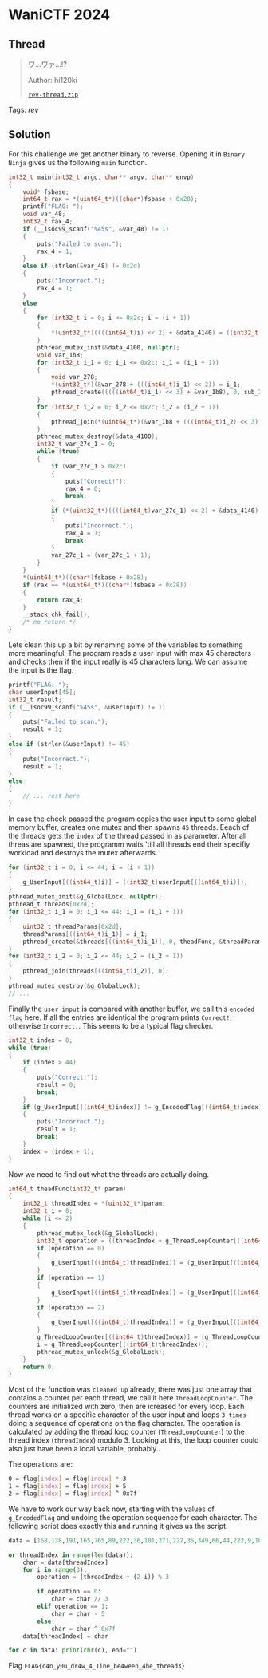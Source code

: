 # WaniCTF 2024

## Thread

> ワ...ワァ...!?
>
>  Author: hi120ki
>
> [`rev-thread.zip`](rev-thread.zip)

Tags: _rev_

## Solution
For this challenge we get another binary to reverse. Opening it in `Binary Ninja` gives us the following `main` function.

```c
int32_t main(int32_t argc, char** argv, char** envp)
{
    void* fsbase;
    int64_t rax = *(uint64_t*)((char*)fsbase + 0x28);
    printf("FLAG: ");
    void var_48;
    int32_t rax_4;
    if (__isoc99_scanf("%45s", &var_48) != 1)
    {
        puts("Failed to scan.");
        rax_4 = 1;
    }
    else if (strlen(&var_48) != 0x2d)
    {
        puts("Incorrect.");
        rax_4 = 1;
    }
    else
    {
        for (int32_t i = 0; i <= 0x2c; i = (i + 1))
        {
            *(uint32_t*)((((int64_t)i) << 2) + &data_4140) = ((int32_t)*(uint8_t*)(&var_48 + ((int64_t)i)));
        }
        pthread_mutex_init(&data_4100, nullptr);
        void var_1b8;
        for (int32_t i_1 = 0; i_1 <= 0x2c; i_1 = (i_1 + 1))
        {
            void var_278;
            *(uint32_t*)(&var_278 + (((int64_t)i_1) << 2)) = i_1;
            pthread_create(((((int64_t)i_1) << 3) + &var_1b8), 0, sub_1289, (&var_278 + (((int64_t)i_1) << 2)));
        }
        for (int32_t i_2 = 0; i_2 <= 0x2c; i_2 = (i_2 + 1))
        {
            pthread_join(*(uint64_t*)(&var_1b8 + (((int64_t)i_2) << 3)), 0);
        }
        pthread_mutex_destroy(&data_4100);
        int32_t var_27c_1 = 0;
        while (true)
        {
            if (var_27c_1 > 0x2c)
            {
                puts("Correct!");
                rax_4 = 0;
                break;
            }
            if (*(uint32_t*)((((int64_t)var_27c_1) << 2) + &data_4140) != *(uint32_t*)((((int64_t)var_27c_1) << 2) + &data_4020))
            {
                puts("Incorrect.");
                rax_4 = 1;
                break;
            }
            var_27c_1 = (var_27c_1 + 1);
        }
    }
    *(uint64_t*)((char*)fsbase + 0x28);
    if (rax == *(uint64_t*)((char*)fsbase + 0x28))
    {
        return rax_4;
    }
    __stack_chk_fail();
    /* no return */
}
```

Lets clean this up a bit by renaming some of the variables to something more meaningful. The program reads a user input with max 45 characters and checks then if the input really is 45 characters long. We can assume the input is the flag.

```c
printf("FLAG: ");
char userInput[45];
int32_t result;
if (__isoc99_scanf("%45s", &userInput) != 1)
{
    puts("Failed to scan.");
    result = 1;
}
else if (strlen(&userInput) != 45)
{
    puts("Incorrect.");
    result = 1;
}
else
{
    // ... rest here
}
```

In case the check passed the program copies the user input to some global memory buffer, creates one mutex and then spawns `45` threads. Eeach of the threads gets the `index` of the thread passed in as parameter. After all threas are spawned, the programm waits 'till all threads end their specifiy workload and destroys the mutex afterwards.

```c
for (int32_t i = 0; i <= 44; i = (i + 1))
{
    g_UserInput[((int64_t)i)] = ((int32_t)userInput[((int64_t)i)]);
}
pthread_mutex_init(&g_GlobalLock, nullptr);
pthread_t threads[0x2d];
for (int32_t i_1 = 0; i_1 <= 44; i_1 = (i_1 + 1))
{
    uint32_t threadParams[0x2d];
    threadParams[((int64_t)i_1)] = i_1;
    pthread_create(&threads[((int64_t)i_1)], 0, theadFunc, &threadParams[((int64_t)i_1)]);
}
for (int32_t i_2 = 0; i_2 <= 44; i_2 = (i_2 + 1))
{
    pthread_join(threads[((int64_t)i_2)], 0);
}
pthread_mutex_destroy(&g_GlobalLock);
// ...
```

Finally the `user input` is compared with another buffer, we call this `encoded flag` here. If all the entries are identical the program prints `Correct!`, otherwise `Incorrect.`. This seems to be a typical flag checker. 

```c
int32_t index = 0;
while (true)
{
    if (index > 44)
    {
        puts("Correct!");
        result = 0;
        break;
    }
    if (g_UserInput[((int64_t)index)] != g_EncodedFlag[((int64_t)index)])
    {
        puts("Incorrect.");
        result = 1;
        break;
    }
    index = (index + 1);
}
```

Now we need to find out what the threads are actually doing.

```c
int64_t theadFunc(int32_t* param)
{
    int32_t threadIndex = *(uint32_t*)param;
    int32_t i = 0;
    while (i <= 2)
    {
        pthread_mutex_lock(&g_GlobalLock);
        int32_t operation = ((threadIndex + g_ThreadLoopCounter[((int64_t)threadIndex)]) % 3);
        if (operation == 0)
        {
            g_UserInput[((int64_t)threadIndex)] = (g_UserInput[((int64_t)threadIndex)] * 3);
        }
        if (operation == 1)
        {
            g_UserInput[((int64_t)threadIndex)] = (g_UserInput[((int64_t)threadIndex)] + 5);
        }
        if (operation == 2)
        {
            g_UserInput[((int64_t)threadIndex)] = (g_UserInput[((int64_t)threadIndex)] ^ 0x7f);
        }
        g_ThreadLoopCounter[((int64_t)threadIndex)] = (g_ThreadLoopCounter[((int64_t)threadIndex)] + 1);
        i = g_ThreadLoopCounter[((int64_t)threadIndex)];
        pthread_mutex_unlock(&g_GlobalLock);
    }
    return 0;
}
```

Most of the function was `cleaned up` already, there was just one array that contains a counter per each thread, we call it here `ThreadLoopCounter`. The counters are initialized with zero, then are icreased for every loop. Each thread works on a specific character of the user input and loops `3 times` doing a sequence of operations on the flag character. The operation is calculated by adding the thread loop counter (`ThreadLoopCounter`) to the thread index (`threadIndex`) modulo 3. Looking at this, the loop counter could also just have been a local variable, probably.. 

The operations are:

```bash
0 = flag[index] = flag[index] * 3
1 = flag[index] = flag[index] + 5
2 = flag[index] = flag[index] ^ 0x7f
```

We have to work our way back now, starting with the values of `g_EncodedFlag` and undoing the operation sequence for each character. The following script does exactly this and running it gives us the script.

```python
data = [168,138,191,165,765,89,222,36,101,271,222,35,349,66,44,222,9,101,222,81,239,319,36,83,349,72,83,222,9,83,331,36,101,222,54,83,349,18,74,292,63,95,334,213,11]

or threadIndex in range(len(data)):
    char = data[threadIndex]
    for i in range(3):
        operation = (threadIndex + (2-i)) % 3

        if operation == 0:
            char = char // 3
        elif operation == 1:
            char = char - 5
        else:
            char = char ^ 0x7f
    data[threadIndex] = char

for c in data: print(chr(c), end="")
```

Flag `FLAG{c4n_y0u_dr4w_4_1ine_be4ween_4he_thread3}`